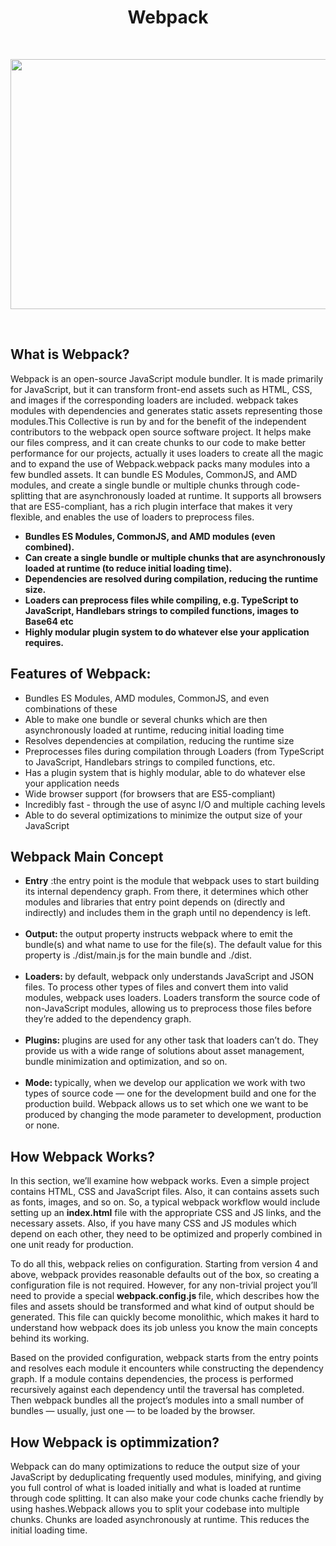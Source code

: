 <h1 align="center"><b>Webpack</b></h1>
<br>

<p align="center"> 
  <img src="https://user-images.githubusercontent.com/76914454/135500937-ba06af1e-bbdc-4aac-8410-7712cbfacd2c.png?raw=true" 
width="800" height="400" /> 
</p>

<br>

## What is Webpack?<br>
Webpack is an open-source JavaScript module bundler. It is made primarily for JavaScript, but it can transform front-end assets such as HTML, CSS, and images if the corresponding loaders are included. webpack takes modules with dependencies and generates static assets representing those modules.This Collective is run by and for the benefit of the independent contributors to the webpack open source software project.
It helps make our files compress, and it can create chunks to our code to make better performance for our projects, actually it uses loaders to create all the magic and to expand the use of Webpack.webpack packs many modules into a few bundled assets. It can bundle ES Modules, CommonJS, and AMD modules, and create a single bundle or multiple chunks through code-splitting that are asynchronously loaded at runtime. It supports all browsers that are ES5-compliant, has a rich plugin interface that makes it very flexible, and enables the use of loaders to preprocess files.
<br>
- <b> Bundles ES Modules, CommonJS, and AMD modules (even combined).</b><br>
- <b> Can create a single bundle or multiple chunks that are asynchronously loaded at runtime (to reduce initial loading time).</b><br>
- <b> Dependencies are resolved during compilation, reducing the runtime size.</b><br>
- <b> Loaders can preprocess files while compiling, e.g. TypeScript to JavaScript, Handlebars strings to compiled functions, images to Base64 etc</b><br>
- <b> Highly modular plugin system to do whatever else your application requires.</b><br>

## Features of Webpack:
- Bundles ES Modules, AMD modules, CommonJS, and even combinations of these<br>
- Able to make one bundle or several chunks which are then asynchronously loaded at runtime, reducing initial loading time<br>
- Resolves dependencies at compilation, reducing the runtime size<br>
- Preprocesses files during compilation through Loaders (from TypeScript to JavaScript, Handlebars strings to compiled functions, etc.<br>
- Has a plugin system that is highly modular, able to do whatever else your application needs<br>
- Wide browser support (for browsers that are ES5-compliant)<br>
- Incredibly fast - through the use of async I/O and multiple caching levels<br>
- Able to do several optimizations to minimize the output size of your JavaScript<br>

## Webpack Main Concept
- <b>Entry</b> :the entry point is the module that webpack uses to start building its internal dependency graph. From there, it determines which other modules and libraries that entry point depends on (directly and indirectly) and includes them in the graph until no dependency is left. <br><br>
- <b>Output: </b>the output property instructs webpack where to emit the bundle(s) and what name to use for the file(s). The default value for this property is ./dist/main.js for the main bundle and ./dist.<br><br>
- <b>Loaders: </b>by default, webpack only understands JavaScript and JSON files. To process other types of files and convert them into valid modules, webpack uses loaders. Loaders transform the source code of non-JavaScript modules, allowing us to preprocess those files before they’re added to the dependency graph. <br><br>
- <b>Plugins: </b> plugins are used for any other task that loaders can’t do. They provide us with a wide range of solutions about asset management, bundle minimization and optimization, and so on.<br><br>
- <b>Mode: </b>typically, when we develop our application we work with two types of source code — one for the development build and one for the production build. Webpack allows us to set which one we want to be produced by changing the mode parameter to development, production or none.<br>

## How Webpack Works?
In this section, we’ll examine how webpack works. Even a simple project contains HTML, CSS and JavaScript files. Also, it can contains assets such as fonts, images, and so on. So, a typical webpack workflow would include setting up an <b>index.html</b> file with the appropriate CSS and JS links, and the necessary assets. Also, if you have many CSS and JS modules which depend on each other, they need to be optimized and properly combined in one unit ready for production.

To do all this, webpack relies on configuration. Starting from version 4 and above, webpack provides reasonable defaults out of the box, so creating a configuration file is not required. However, for any non-trivial project you’ll need to provide a special <b> webpack.config.js </b>file, which describes how the files and assets should be transformed and what kind of output should be generated. This file can quickly become monolithic, which makes it hard to understand how webpack does its job unless you know the main concepts behind its working.

Based on the provided configuration, webpack starts from the entry points and resolves each module it encounters while constructing the dependency graph. If a module contains dependencies, the process is performed recursively against each dependency until the traversal has completed. Then webpack bundles all the project’s modules into a small number of bundles — usually, just one — to be loaded by the browser.

## How Webpack is optimmization?
Webpack can do many optimizations to reduce the output size of your JavaScript by deduplicating frequently used modules, minifying, and giving you full control of what is loaded initially and what is loaded at runtime through code splitting. It can also make your code chunks cache friendly by using hashes.Webpack allows you to split your codebase into multiple chunks. Chunks are loaded asynchronously at runtime. This reduces the initial loading time.

